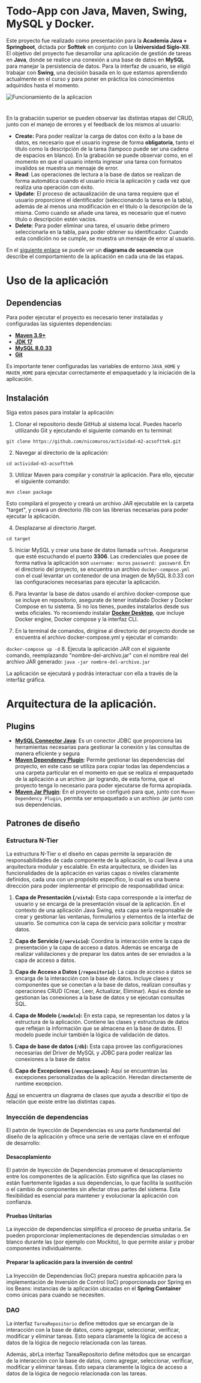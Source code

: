 # Todo-App con Java, Maven, Swing, MySQL y Docker.

Este proyecto fue realizado como presentación para la **Academia Java + Springboot**, dictada por **Softtek** en 
conjunto con la **Universidad Siglo-XII**. El objetivo del proyecto fue desarrollar una aplicación de gestión de 
tareas en **Java**, donde se realice una conexión a una base de datos en **MySQL** para manejar la persistencia 
de datos. Para la interfaz de usuario, se eligió trabajar con **Swing**, una decisión basada en lo que estamos 
aprendiendo actualmente en el curso y para poner en práctica los conocimientos adquiridos hasta el momento.

![Funcionamiento de la aplicacion](https://github.com/nicomuros/actividad-m3-acsofttek/blob/main/capturas/Comprobacion%20con%20MySQL.gif?raw=true)
#
En la grabación superior se pueden observar las distintas etapas del CRUD, junto con el manejo de errores y el feedback
de los mismos al usuario:
* **Create:** Para poder realizar la carga de datos con éxito a la base de datos, es necesario que el usuario ingrese 
de forma **obligatoria**, tanto el título como la descripción de la tarea (tampoco puede ser una cadena de espacios en blanco).
En la grabación se puede observar como, en el momento en que el usuario intenta ingresar una tarea con formatos invalidos
se muestra un mensaje de error.
* **Read**: Las operaciones de lectura a la base de datos se realizan de forma automática cuando el usuario inicia la 
aplicación y cada vez que realiza una operación con éxito.
* **Update**: El proceso de actaualización de una tarea requiere que el usuario proporcione el identificador (seleccionando
la tarea en la tabla), además de al menos una modificación en el titulo o la descripción de la misma. Como cuando se añade
una tarea, es necesario que el nuevo título o descripción estén vacíos.
* **Delete**: Para poder eliminar una tarea, el usuario debe primero seleccionarla en la tabla, para poder obtener su
identificador. Cuando esta condición no se cumple, se muestra un mensaje de error al usuario.

En el [siguiente enlace](https://github.com/nicomuros/actividad-m3-acsofttek/blob/main/diagramas/Diagrama%20de%20secuencia.png?raw=true)
se puede ver un **diagrama de secuencia** que describe el comportamiento de la aplicación en cada una de las etapas.

# Uso de la aplicación
## Dependencias
Para poder ejecutar el proyecto es necesario tener instaladas y configuradas las siguientes dependencias: 

* **[Maven 3.9+](https://maven.apache.org/download.cgi)** 
* **[JDK 17](https://www.oracle.com/java/technologies/javase/jdk17-archive-downloads.html)**
* **[MySQL 8.0.33](https://downloads.mysql.com/archives/installer/)**
* **[Git](https://git-scm.com/downloads)**

Es importante tener configuradas las variables de entorno `JAVA_HOME` y `MAVEN_HOME` para ejecutar correctamente el 
empaquetado y la iniciación de la aplicación. 
## Instalación

Siga estos pasos para instalar la aplicación:

1. Clonar el repositorio desde GitHub al sistema local. Puedes hacerlo utilizando Git y ejecutando el siguiente comando en tu terminal:

`git clone https://github.com/nicomuros/actividad-m2-acsofttek.git`

2. Navegar al directorio de la aplicación:

`cd actividad-m3-acsofttek`

3. Utilizar Maven para compilar y construir la aplicación. Para ello, ejecutar el siguiente comando:

`mvn clean package`

Esto compilará el proyecto y creará un archivo JAR ejecutable en la carpeta "target", y creará un directorio /lib con las
librerias necesarias para poder ejecutar la aplicación.

4. Desplazarse al directorio /target.

`cd target`

5. Iniciar MySQL y crear una base de datos llamada `softtek`. Asegurarse que esté escuchando el puerto **3306**. Las
credenciales que posee de forma nativa la aplicación son `username: muros` `password: password`. En el directorio del 
proyecto, se encuentra un archivo `docker-compose.yml` con el cual levantar un contenedor de una imagen de MySQL 8.0.33 
con las configuraciones necesarias para ejecutar la aplicación.


6. Para levantar la base de datos usando el archivo docker-compose que se incluye en repositorio, asegurate de tener instalado
Docker y Docker Compose en tu sistema. Si no los tienes, puedes instalarlos desde sus webs oficiales. Yo recomiendo instalar
**[Docker Desktop](https://www.docker.com/products/docker-desktop/)**, que incluye Docker engine, Docker compose y la interfaz
CLI.


7. En la terminal de comandos, dirigirse al directorio del proyecto donde se encuentra el archivo docker-compose.yml
y ejecutar el comando:

`docker-compose up -d`
8. Ejecuta la aplicación JAR con el siguiente comando, reemplazando "nombre-del-archivo.jar" con el nombre real del archivo JAR generado:
`java -jar nombre-del-archivo.jar`

La aplicación se ejecutará y podrás interactuar con ella a través de la interfáz gráfica.

# Arquitectura de la aplicación.

## Plugins 

* **[MySQL Connector Java](https://mvnrepository.com/artifact/mysql/mysql-connector-java)**: Es un conector JDBC que proporciona
las herramientas necesarias para gestionar la conexión y las consultas de manera eficiente y segura
* **[Maven Dependency Plugin](https://mvnrepository.com/artifact/org.apache.maven.plugins/maven-dependency-plugin)**: Permite gestionar
las dependencias del proyecto, en este caso se utiliza para copiar todas las dependencias a una carpeta particular en el momento
en que se realiza el empaquetado de la aplicación a un archivo .jar logrando, de esta forma, que el proyecto tenga lo necesario
para poder ejecutarse de forma apropiada.
* **[Maven Jar Plugin](https://mvnrepository.com/artifact/org.apache.maven.plugins/maven-jar-plugin)**: En el proyecto se configuró
para que, junto con `Maven Dependency Plugin`, permita ser empaquetado a un archivo .jar junto con sus dependencias.

## Patrones de diseño

### Estructura N-Tier
La estructura N-Tier o el diseño en capas permite la separación de responsabilidades de cada componente de la aplicación,
lo cual lleva a una arquitectura modular y escalable. En esta arquitectura, se dividen las funcionalidades de la aplicación en varias capas o 
niveles claramente definidos, cada una con un propósito específico, lo cual es una buena dirección para poder implementar el principio de 
responsabilidad única:

1. **Capa de Presentación (`/vista`):** Esta capa corresponde a la interfaz de usuario y se encarga de la presentación visual 
de la aplicación. En el contexto de una aplicación Java Swing, esta capa sería responsable de crear y gestionar las ventanas, 
formularios y elementos de la interfaz de usuario. Se comunica con la capa de servicio para solicitar y mostrar datos.

2. **Capa de Servicio (`/servicio`):** Coordina la interacción entre la capa de presentación y la capa de acceso a datos. Además
se encarga de realizar validaciones y de preparar los datos antes de ser enviados a la capa de acceso a datos.

3. **Capa de Acceso a Datos (`/repositorio`):** La capa de acceso a datos se encarga de la interacción con la base de datos. 
Incluye clases y componentes que se conectan a la base de datos, realizan consultas y operaciones CRUD
(Crear, Leer, Actualizar, Eliminar). Aquí es donde se gestionan las conexiones a la base de datos y se ejecutan consultas SQL.

4. **Capa de Modelo (`/modelo`):** En esta capa, se representan los datos y la estructura de la aplicación. Contiene las 
clases y estructuras de datos que reflejan la información que se almacena en la base de datos. El modelo puede incluir 
también la lógica de validación de datos.

5. **Capa de base de datos (`/db`):** Esta capa provee las configuraciones necesarias del Driver de MySQL y JDBC para poder
realizar las conexiones a la base de datos

5. **Capa de Excepciones (`/excepciones`):** Aquí se encuentran las excepciones personalizadas de la aplicación. Heredan directamente
de runtime excepcion.

[Aqui](https://github.com/nicomuros/actividad-m3-acsofttek/blob/main/diagramas/Diagrama%20de%20clases.png?raw=true) se encuentra un
diagrama de clases que ayuda a describir el tipo de relación que existe entre las distintas capas.

### Inyección de dependencias

El patrón de Inyección de Dependencias es una parte fundamental del diseño de la aplicación y ofrece una serie de ventajas 
clave en el enfoque de desarrollo:

#### Desacoplamiento
El patrón de Inyección de Dependencias promueve el desacoplamiento entre los componentes de la aplicación. Esto significa que 
las clases no están fuertemente ligadas a sus dependencias, lo que facilita la sustitución o el cambio de componentes sin 
afectar otras partes del sistema. Esta flexibilidad es esencial para mantener y evolucionar la aplicación con confianza.

#### Pruebas Unitarias
La inyección de dependencias simplifica el proceso de prueba unitaria. Se pueden proporcionar implementaciones de dependencias 
simuladas o en blanco durante las  (por ejemplo con Mockito), lo que permite aislar y probar componentes individualmente. 

#### Preparar la aplicación para la inversión de control

La Inyección de Dependencias (IoC) prepara nuestra aplicación para la implementación de Inversión de Control (IoC) proporcionada
por Spring en los Beans: instancias de la aplicación ubicadas en el **Spring Container** como únicas para cuando se necesiten.

### DAO
La interfaz `TareaRepositorio` define métodos que se encargan de la interacción con la base de datos, como agregar, seleccionar, verificar, 
modificar y eliminar tareas. Esto separa claramente la lógica de acceso a datos de la lógica de negocio relacionada con las tareas.

Además, abrLa interfaz TareaRepositorio define métodos que se encargan de la interacción con la base de datos, como agregar,
seleccionar, verificar, modificar y eliminar tareas. Esto separa claramente la lógica de acceso a datos de la lógica de 
negocio relacionada con las tareas.

